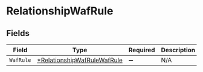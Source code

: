 # RelationshipWafRule


## Fields

| Field                                                                            | Type                                                                             | Required                                                                         | Description                                                                      |
| -------------------------------------------------------------------------------- | -------------------------------------------------------------------------------- | -------------------------------------------------------------------------------- | -------------------------------------------------------------------------------- |
| `WafRule`                                                                        | [*RelationshipWafRuleWafRule](../../models/shared/relationshipwafrulewafrule.md) | :heavy_minus_sign:                                                               | N/A                                                                              |